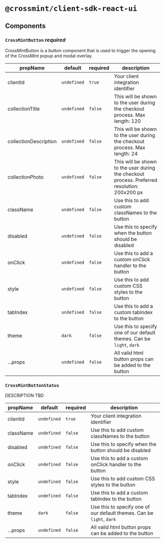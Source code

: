 # `@crossmint/client-sdk-react-ui`

## Components

### `CrossMintButton` _required_

CrossMintButton is a button component that is used to trigger the opening of the CrossMint popup and modal overlay.

| propName              | default     | required | description                                                                                  |
| --------------------- | ----------- | -------- | -------------------------------------------------------------------------------------------- |
| clientId              | `undefined` | `true`   | Your client integration identifier                                                           |
| collectionTitle       | `undefined` | `false`  | This will be shown to the user during the checkout process. Max length: 120                  |
| collectionDescription | `undefined` | `false`  | This will be shown to the user during the checkout process. Max length: 24                   |
| collectionPhoto       | `undefined` | `false`  | This will be shown to the user during the checkout process. Preferred resolution: 200x200 px |
| className             | `undefined` | `false`  | Use this to add custom classNames to the button                                              |
| disabled              | `undefined` | `false`  | Use this to specify when the button should be disabled                                       |
| onClick               | `undefined` | `false`  | Use this to add a custom onClick handler to the button                                       |
| style                 | `undefined` | `false`  | Use this to add custom CSS styles to the button                                              |
| tabIndex              | `undefined` | `false`  | Use this to add a custom tabIndex to the button                                              |
| theme                 | `dark`      | `false`  | Use this to specify one of our default themes. Can be `light`, `dark`                        |
| ...props              | `undefined` | `false`  | All valid html button props can be added to the button                                       |

### `CrossMintButtonStatus`

DESCRIPTION TBD

| propName  | default     | required | description                                                           |
| --------- | ----------- | -------- | --------------------------------------------------------------------- |
| clientId  | `undefined` | `true`   | Your client integration identifier                                    |
| className | `undefined` | `false`  | Use this to add custom classNames to the button                       |
| disabled  | `undefined` | `false`  | Use this to specify when the button should be disabled                |
| onClick   | `undefined` | `false`  | Use this to add a custom onClick handler to the button                |
| style     | `undefined` | `false`  | Use this to add custom CSS styles to the button                       |
| tabIndex  | `undefined` | `false`  | Use this to add a custom tabIndex to the button                       |
| theme     | `dark`      | `false`  | Use this to specify one of our default themes. Can be `light`, `dark` |
| ...props  | `undefined` | `false`  | All valid html button props can be added to the button                |
